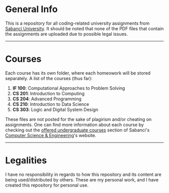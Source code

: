 # General Info
This is a repository for all coding-related university assignments from [Sabanci University](https://www.sabanciuniv.edu/en). It should be noted that none of the PDF files that contain the assignments are uploaded due to possible legal issues.

---

# Courses
Each course has its own folder, where each homeowork will be stored separately. A list of the courses (thus far):
1. **IF 100**: Computational Approaches to Problem Solving
2. **CS 201**: Introduction to Computing
3. **CS 204**: Advanced Programming
4. **CS 210**: Introduction to Data Science
5. **CS 303**: Logic and Digital System Design

These files are not posted for the sake of plagirism and/or cheating on assignments. One can find more information about each course by checking out the [offered undergraduate courses](https://cs.sabanciuniv.edu/en/education/undergraduate) section of Sabanci's [Computer Science & Engineering](https://cs.sabanciuniv.edu/en)'s website.

---

# Legalities
I have no responsibility in regards to how this repository and its content are being used/distributed by others. These are my personal work, and I have created this repository for personal use.
